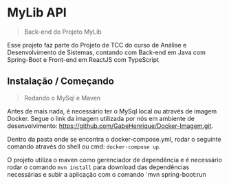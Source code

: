 # MyLib API
> Back-end do Projeto MyLib

Esse projeto faz parte do Projeto de TCC do curso de Análise e Desenvolvimento de Sistemas, contando com Back-end em Java com Spring-Boot e Front-end em ReactJS com TypeScript

## Instalação / Começando

> Rodando o MySql e Maven

Antes de mais nada, é necessário ter o MySql local ou através de imagem Docker. Segue o link da imagem utilizada por nós em ambiente de desenvolvimento:
https://github.com/GabeHenrique/Docker-Imagem.git.

Dentro da pasta onde se encontra o docker-compose.yml, rodar o seguinte comando através do shell ou cmd: `docker-compose up`.

O projeto utiliza o maven como gerenciador de dependência e é necessário rodar o comando `mvn install` para download das dependências necessárias e subir a aplicação com o comando `mvn spring-boot:run
